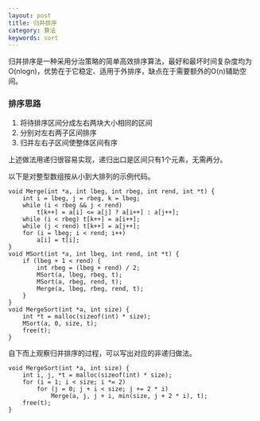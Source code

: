 ```yaml
---
layout: post
title: 归并排序
category: 算法
keywords: sort
---
```


归并排序是一种采用分治策略的简单高效排序算法，最好和最坏时间复杂度均为O(nlogn)，优势在于它稳定、适用于外排序，缺点在于需要额外的O(n)辅助空间。

### 排序思路

1. 将待排序区间分成左右两块大小相同的区间
2. 分别对左右两子区间排序
3. 归并左右子区间使整体区间有序

上述做法用递归很容易实现，递归出口是区间只有1个元素，无需再分。

以下是对整型数组按从小到大排列的示例代码。

```
void Merge(int *a, int lbeg, int rbeg, int rend, int *t) {
    int i = lbeg, j = rbeg, k = lbeg;
    while (i < rbeg && j < rend)
        t[k++] = a[i] <= a[j] ? a[i++] : a[j++];
    while (i < rbeg) t[k++] = a[i++];
    while (j < rend) t[k++] = a[j++];
    for (i = lbeg; i < rend; i++)
        a[i] = t[i];
}
void MSort(int *a, int lbeg, int rend, int *t) {
    if (lbeg + 1 < rend) {
        int rbeg = (lbeg + rend) / 2;
        MSort(a, lbeg, rbeg, t);
        MSort(a, rbeg, rend, t);
        Merge(a, lbeg, rbeg, rend, t);
    }
}
void MergeSort(int *a, int size) {
    int *t = malloc(sizeof(int) * size);
    MSort(a, 0, size, t);
    free(t);
}
```

自下而上观察归并排序的过程，可以写出对应的非递归做法。

```
void MergeSort(int *a, int size) {
    int i, j, *t = malloc(sizeof(int) * size);
    for (i = 1; i < size; i *= 2)
        for (j = 0; j + i < size; j += 2 * i)
            Merge(a, j, j + i, min(size, j + 2 * i), t);
    free(t);
}
```

